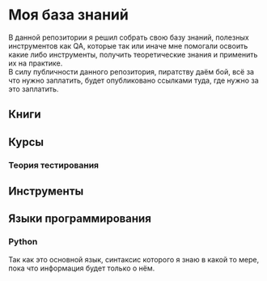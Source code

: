 # Моя база знаний

В данной репозитории я решил собрать свою базу знаний, полезных инструментов как QA, которые так или иначе мне помогали освоить какие либо инструменты, получить теоретические знания и применить их на практике.  
В силу публичности данного репозитория, пиратству даём бой, всё за что нужно заплатить, будет опубликовано ссылками туда, где нужно за это заплатить.

## Книги

## Курсы
### Теория тестирования

## Инструменты

## Языки программирования
### Python
Так как это основной язык, синтаксис которого я знаю в какой то мере, пока что информация будет только о нём.

